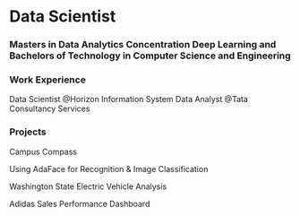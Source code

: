 # Data Scientist

### Masters in Data Analytics Concentration Deep Learning and Bachelors of Technology in Computer Science and Engineering

### Work Experience 
Data Scientist @Horizon Information System
Data Analyst @Tata Consultancy Services 

### Projects
Campus Compass

Using AdaFace for Recognition & Image Classification

Washington State Electric Vehicle Analysis                                                                                                                                       

Adidas Sales Performance Dashboard





